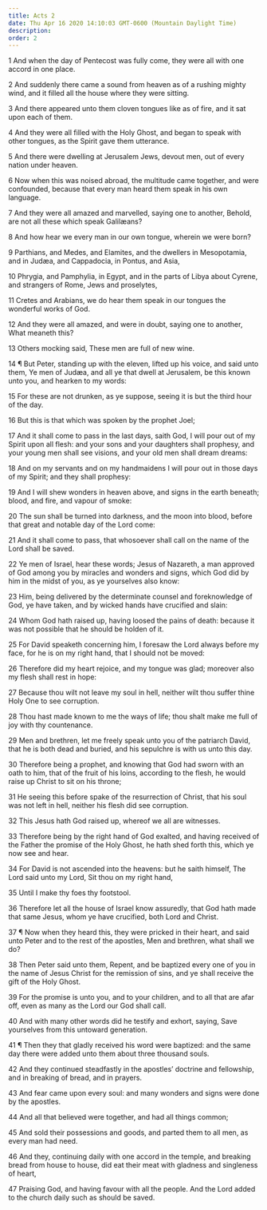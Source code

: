 ```yaml
---
title: Acts 2
date: Thu Apr 16 2020 14:10:03 GMT-0600 (Mountain Daylight Time)
description: 
order: 2
---
```


<p>
  1 And when the day of Pentecost was fully come, they were all with one accord
  in one place.
</p>
<p>
  2 And suddenly there came a sound from heaven as of a rushing mighty wind, and
  it filled all the house where they were sitting.
</p>
<p>
  3 And there appeared unto them cloven tongues like as of fire, and it sat upon
  each of them.
</p>
<p>
  4 And they were all filled with the Holy Ghost, and began to speak with other
  tongues, as the Spirit gave them utterance.
</p>
<p>
  5 And there were dwelling at Jerusalem Jews, devout men, out of every nation
  under heaven.
</p>
<p>
  6 Now when this was noised abroad, the multitude came together, and were
  confounded, because that every man heard them speak in his own language.
</p>
<p>
  7 And they were all amazed and marvelled, saying one to another, Behold, are
  not all these which speak Galil&#xE6;ans?
</p>
<p>8 And how hear we every man in our own tongue, wherein we were born?</p>
<p>
  9 Parthians, and Medes, and Elamites, and the dwellers in Mesopotamia, and in
  Jud&#xE6;a, and Cappadocia, in Pontus, and Asia,
</p>
<p>
  10 Phrygia, and Pamphylia, in Egypt, and in the parts of Libya about Cyrene,
  and strangers of Rome, Jews and proselytes,
</p>
<p>
  11 Cretes and Arabians, we do hear them speak in our tongues the wonderful
  works of God.
</p>
<p>
  12 And they were all amazed, and were in doubt, saying one to another, What
  meaneth this?
</p>
<p>13 Others mocking said, These men are full of new wine.</p>
<p>
  14 &#xB6; But Peter, standing up with the eleven, lifted up his voice, and
  said unto them, Ye men of Jud&#xE6;a, and all ye that dwell at Jerusalem, be
  this known unto you, and hearken to my words:
</p>
<p>
  15 For these are not drunken, as ye suppose, seeing it is but the third hour
  of the day.
</p>
<p>16 But this is that which was spoken by the prophet Joel;</p>
<p>
  17 And it shall come to pass in the last days, saith God, I will pour out of
  my Spirit upon all flesh: and your sons and your daughters shall prophesy, and
  your young men shall see visions, and your old men shall dream dreams:
</p>
<p>
  18 And on my servants and on my handmaidens I will pour out in those days of
  my Spirit; and they shall prophesy:
</p>
<p>
  19 And I will shew wonders in heaven above, and signs in the earth beneath;
  blood, and fire, and vapour of smoke:
</p>
<p>
  20 The sun shall be turned into darkness, and the moon into blood, before that
  great and notable day of the Lord come:
</p>
<p>
  21 And it shall come to pass, that whosoever shall call on the name of the
  Lord shall be saved.
</p>
<p>
  22 Ye men of Israel, hear these words; Jesus of Nazareth, a man approved of
  God among you by miracles and wonders and signs, which God did by him in the
  midst of you, as ye yourselves also know:
</p>
<p>
  23 Him, being delivered by the determinate counsel and foreknowledge of God,
  ye have taken, and by wicked hands have crucified and slain:
</p>
<p>
  24 Whom God hath raised up, having loosed the pains of death: because it was
  not possible that he should be holden of it.
</p>
<p>
  25 For David speaketh concerning him, I foresaw the Lord always before my
  face, for he is on my right hand, that I should not be moved:
</p>
<p>
  26 Therefore did my heart rejoice, and my tongue was glad; moreover also my
  flesh shall rest in hope:
</p>
<p>
  27 Because thou wilt not leave my soul in hell, neither wilt thou suffer thine
  Holy One to see corruption.
</p>
<p>
  28 Thou hast made known to me the ways of life; thou shalt make me full of joy
  with thy countenance.
</p>
<p>
  29 Men and brethren, let me freely speak unto you of the patriarch David, that
  he is both dead and buried, and his sepulchre is with us unto this day.
</p>
<p>
  30 Therefore being a prophet, and knowing that God had sworn with an oath to
  him, that of the fruit of his loins, according to the flesh, he would raise up
  Christ to sit on his throne;
</p>
<p>
  31 He seeing this before spake of the resurrection of Christ, that his soul
  was not left in hell, neither his flesh did see corruption.
</p>
<p>32 This Jesus hath God raised up, whereof we all are witnesses.</p>
<p>
  33 Therefore being by the right hand of God exalted, and having received of
  the Father the promise of the Holy Ghost, he hath shed forth this, which ye
  now see and hear.
</p>
<p>
  34 For David is not ascended into the heavens: but he saith himself, The Lord
  said unto my Lord, Sit thou on my right hand,
</p>
<p>35 Until I make thy foes thy footstool.</p>
<p>
  36 Therefore let all the house of Israel know assuredly, that God hath made
  that same Jesus, whom ye have crucified, both Lord and Christ.
</p>
<p>
  37 &#xB6; Now when they heard this, they were pricked in their heart, and said
  unto Peter and to the rest of the apostles, Men and brethren, what shall we
  do?
</p>
<p>
  38 Then Peter said unto them, Repent, and be baptized every one of you in the
  name of Jesus Christ for the remission of sins, and ye shall receive the gift
  of the Holy Ghost.
</p>
<p>
  39 For the promise is unto you, and to your children, and to all that are afar
  off, even as many as the Lord our God shall call.
</p>
<p>
  40 And with many other words did he testify and exhort, saying, Save
  yourselves from this untoward generation.
</p>
<p>
  41 &#xB6; Then they that gladly received his word were baptized: and the same
  day there were added unto them about three thousand souls.
</p>
<p>
  42 And they continued steadfastly in the apostles&#x2019; doctrine and
  fellowship, and in breaking of bread, and in prayers.
</p>
<p>
  43 And fear came upon every soul: and many wonders and signs were done by the
  apostles.
</p>
<p>44 And all that believed were together, and had all things common;</p>
<p>
  45 And sold their possessions and goods, and parted them to all men, as every
  man had need.
</p>
<p>
  46 And they, continuing daily with one accord in the temple, and breaking
  bread from house to house, did eat their meat with gladness and singleness of
  heart,
</p>
<p>
  47 Praising God, and having favour with all the people. And the Lord added to
  the church daily such as should be saved.
</p>

